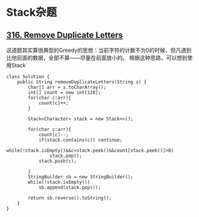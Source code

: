 # Stack杂题

## [316. Remove Duplicate Letters](https://leetcode.com/problems/remove-duplicate-letters/description/)

这道题其实算很典型的Greedy的思想：当前字符的计数不为0的时候，但凡遇到比他前面的数据，全部不算——尽量在前面放小的。 根据这种思路，可以想到使用Stack

```text
class Solution {
    public String removeDuplicateLetters(String s) {
        char[] arr = s.toCharArray();
        int[] count = new int[128];
        for(char c:arr){
            count[c]++;
        }
        
        Stack<Character> stack = new Stack<>();
        
        for(char c:arr){
            count[c]--;
            if(stack.contains(c)) continue;
            while(!stack.isEmpty()&&c<stack.peek()&&count[stack.peek()]>0)
                stack.pop();
            stack.push(c);
            
        }
        StringBuilder sb = new StringBuilder();
        while(!stack.isEmpty())
            sb.append(stack.pop());
        
        return sb.reverse().toString();
    }
}
```

